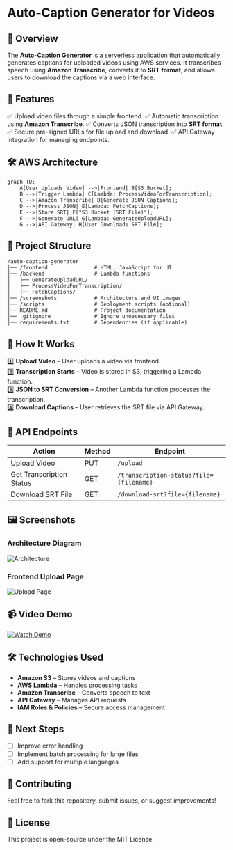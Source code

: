 # Auto-Caption Generator for Videos

## 📌 Overview
The **Auto-Caption Generator** is a serverless application that automatically generates captions for uploaded videos using AWS services. It transcribes speech using **Amazon Transcribe**, converts it to **SRT format**, and allows users to download the captions via a web interface.

## 🎯 Features
✅ Upload video files through a simple frontend.
✅ Automatic transcription using **Amazon Transcribe**.
✅ Converts JSON transcription into **SRT format**.
✅ Secure pre-signed URLs for file upload and download.
✅ API Gateway integration for managing endpoints.

## 🛠️ AWS Architecture

```mermaid
graph TD;
    A[User Uploads Video] -->|Frontend| B[S3 Bucket];
    B -->|Trigger Lambda| C[Lambda: ProcessVideoForTranscription];
    C -->|Amazon Transcribe| D[Generate JSON Captions];
    D -->|Process JSON| E[Lambda: FetchCaptions];
    E -->|Store SRT| F["S3 Bucket (SRT File)"];
    F -->|Generate URL| G[Lambda: GenerateUploadURL];
    G -->|API Gateway| H[User Downloads SRT File];

```

## 📂 Project Structure
```
/auto-caption-generator
│── /frontend               # HTML, JavaScript for UI
│── /backend                # Lambda functions
│   ├── GenerateUploadURL/
│   ├── ProcessVideoForTranscription/
│   ├── FetchCaptions/
│── /screenshots            # Architecture and UI images
│── /scripts                # Deployment scripts (optional)
│── README.md               # Project documentation
│── .gitignore              # Ignore unnecessary files
│── requirements.txt        # Dependencies (if applicable)
```

## 🚀 How It Works
1️⃣ **Upload Video** – User uploads a video via frontend.  
2️⃣ **Transcription Starts** – Video is stored in S3, triggering a Lambda function.  
3️⃣ **JSON to SRT Conversion** – Another Lambda function processes the transcription.  
4️⃣ **Download Captions** – User retrieves the SRT file via API Gateway.

## 🔗 API Endpoints
| Action | Method | Endpoint |
|--------|--------|------------|
| Upload Video | PUT | `/upload` |
| Get Transcription Status | GET | `/transcription-status?file={filename}` |
| Download SRT File | GET | `/download-srt?file={filename}` |

## 🖼️ Screenshots
### **Architecture Diagram**
![Architecture](screenshots/architecture.png)

### **Frontend Upload Page**
![Upload Page](screenshots/upload-page.png)

## 📹 Video Demo
[![Watch Demo](https://img.youtube.com/vi/YOUR_VIDEO_ID/maxresdefault.jpg)](https://www.youtube.com/watch?v=YOUR_VIDEO_ID)

## 🛠️ Technologies Used
- **Amazon S3** – Stores videos and captions
- **AWS Lambda** – Handles processing tasks
- **Amazon Transcribe** – Converts speech to text
- **API Gateway** – Manages API requests
- **IAM Roles & Policies** – Secure access management

## 📌 Next Steps
- [ ] Improve error handling
- [ ] Implement batch processing for large files
- [ ] Add support for multiple languages

## 🤝 Contributing
Feel free to fork this repository, submit issues, or suggest improvements!

## 📝 License
This project is open-source under the MIT License.
